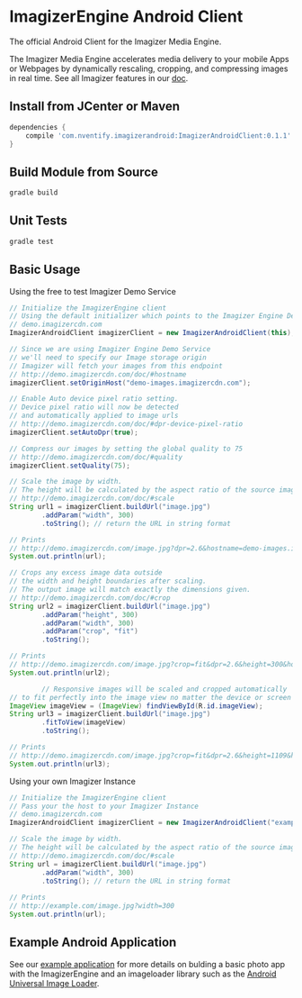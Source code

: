 # ImagizerEngine Android Client

The official Android Client for the Imagizer Media Engine.

The Imagizer Media Engine accelerates media delivery to your mobile Apps or Webpages by dynamically rescaling, cropping, and compressing images in real time. See all Imagizer features in our [doc](http://demo.imagizercdn.com/doc).

## Install from JCenter or Maven
```gradle
dependencies {
    compile 'com.nventify.imagizerandroid:ImagizerAndroidClient:0.1.1'
}
```

## Build Module from Source
```bash
gradle build
```

## Unit Tests
```bash
gradle test
```

## Basic Usage
Using the free to test Imagizer Demo Service 
```java
// Initialize the ImagizerEngine client
// Using the default initializer which points to the Imagizer Engine Demo service
// demo.imagizercdn.com
ImagizerAndroidClient imagizerClient = new ImagizerAndroidClient(this);

// Since we are using Imagizer Engine Demo Service
// we'll need to specify our Image storage origin
// Imagizer will fetch your images from this endpoint
// http://demo.imagizercdn.com/doc/#hostname
imagizerClient.setOriginHost("demo-images.imagizercdn.com");

// Enable Auto device pixel ratio setting.
// Device pixel ratio will now be detected
// and automatically applied to image urls
// http://demo.imagizercdn.com/doc/#dpr-device-pixel-ratio
imagizerClient.setAutoDpr(true);

// Compress our images by setting the global quality to 75
// http://demo.imagizercdn.com/doc/#quality
imagizerClient.setQuality(75);

// Scale the image by width.
// The height will be calculated by the aspect ratio of the source image.
// http://demo.imagizercdn.com/doc/#scale
String url1 = imagizerClient.buildUrl("image.jpg")
        .addParam("width", 300)
        .toString(); // return the URL in string format

// Prints
// http://demo.imagizercdn.com/image.jpg?dpr=2.6&hostname=demo-images.imagizercdn.com&quality=75&width=300
System.out.println(url);

// Crops any excess image data outside
// the width and height boundaries after scaling.
// The output image will match exactly the dimensions given.
// http://demo.imagizercdn.com/doc/#crop
String url2 = imagizerClient.buildUrl("image.jpg")
        .addParam("height", 300)
        .addParam("width", 300)
        .addParam("crop", "fit")
        .toString();

// Prints
// http://demo.imagizercdn.com/image.jpg?crop=fit&dpr=2.6&height=300&hostname=demo-images.imagizercdn.com&quality=75&width=300
System.out.println(url2);

        // Responsive images will be scaled and cropped automatically
// to fit perfectly into the image view no matter the device or screen size
ImageView imageView = (ImageView) findViewById(R.id.imageView);
String url3 = imagizerClient.buildUrl("image.jpg")
        .fitToView(imageView)
        .toString();

// Prints
// http://demo.imagizercdn.com/image.jpg?crop=fit&dpr=2.6&height=1109&hostname=demo-images.imagizercdn.com&quality=75&width=996
System.out.println(url3);        
```
Using your own Imagizer Instance
```java
// Initialize the ImagizerEngine client
// Pass your the host to your Imagizer Instance
// demo.imagizercdn.com
ImagizerAndroidClient imagizerClient = new ImagizerAndroidClient("example.com", this);

// Scale the image by width.
// The height will be calculated by the aspect ratio of the source image.
// http://demo.imagizercdn.com/doc/#scale
String url = imagizerClient.buildUrl("image.jpg")
        .addParam("width", 300)
        .toString(); // return the URL in string format
        
// Prints
// http://example.com/image.jpg?width=300
System.out.println(url);            
```

## Example Android Application
See our [example application](https://github.com/Nventify/ImagizerAndroidExample) for more details on bulding a basic photo app with the ImagizerEngine and an imageloader library such as the [Android Universal Image Loader](https://github.com/nostra13/Android-Universal-Image-Loader).
